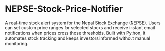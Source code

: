 # NEPSE-Stock-Price-Notifier
A real-time stock alert system for the Nepal Stock Exchange (NEPSE). Users can set custom price ranges for selected stocks and receive instant email notifications when prices cross those thresholds. Built with Python, it automates stock tracking and keeps investors informed without manual monitoring.
